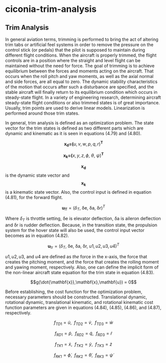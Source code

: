 # ciconia-trim-analysis
## Trim Analysis

In general aviation terms, trimming is performed to bring the act of
altering trim tabs or artificial feel systems in order to remove the
pressure on the control stick (or pedals) that the pilot is supposed to
maintain during different flight conditions. When the aircraft is
properly trimmed, the flight controls are in a position where the
straight and level flight can be maintained without the need for force.
The goal of trimming is to achieve equilibrium between the forces and
moments acting on the aircraft. That occurs when the roll pitch and yaw
moments, as well as the axial normal and side forces, are all equal to
zero. The dynamic stability characteristics of the motion that occurs
after such a disturbance are specified, and the stable aircraft will
finally return to its equilibrium condition which occurs in steady-state
flight. In a variety of engineering research, determining aircraft
steady-state flight conditions or also trimmed states is of great
importance. Usually, trim points are used to derive linear models.
Linearization is performed around those trim states.

In general, trim analysis is defined as an optimization problem. The
state vector for the trim states is defined as two different parts which
are dynamic and kinematic as it is seen in equations (4.79) and (4.80).

$$\mathbf{x}_{\mathbf{d}}\mathbf{=}{\mathbf{(}u,v,w,p,q,r)}^{\mathbf{T}}$$

$$\mathbf{x}_{\mathbf{k}}\mathbf{=}{\mathbf{(}x,y,z,\phi,\ \theta,\ \psi)}^{\mathbf{T}}$$

$$\mathbf{x}_{\mathbf{d}}$$ is the dynamic state vector and
$$\mathbf{x}_{\mathbf{k}}$$ is a kinematic state vector. Also, the control
input is defined in equation (4.81), for the forward flight.

$$\mathbf{u}_{\mathbf{\text{ff}}} = {(\delta_{T},\ \text{δe},\ \text{δa},\ \text{δr})}^{T}$$

Where $\delta_{T}$ is throttle setting, $\text{δe}$ is elevator
deflection, $\text{δa}$ is aileron deflection and $\text{δr}$ is rudder
deflection. Because, in the transition state, the propulsion system for
the hover state will also be used, the control input vector becomes as
in equation (4.82).

$$\mathbf{u}_{\mathbf{\text{tr}}} = {(\delta_{T},\ \text{δe},\ \text{δa},\ \text{δr},\ u1,u2,u3,u4)}^{T}$$

$u1,u2,u3,$ and $u4$ are defined as *the* force in the x-axis, the force
that creates the pitching moment, and the force that creates the rolling
moment and yawing moment, respectively. Also, one can define the
implicit form of the non-linear aircraft state equation for the trim
state in equation (4.83).

$$g(\dot{\mathbf{x}},\mathbf{x},\mathbf{u}) = 0$$

Before establishing, the cost function for the optimization problem,
necessary parameters should be constructed. Translational dynamic,
rotational dynamic, translational kinematic, and rotational kinematic
cost function parameters are given in equations (4.84), (4.85), (4.86),
and (4.87), respectively.

$$f_{TD1} = \dot{u},\ \ f_{TD2} = \dot{v},\ \ f_{TD3} = \dot{w}$$

$$f_{RD1} = \dot{p},\ \ f_{RD2} = \dot{q},\ \ f_{RD3} = \dot{r}$$

$$f_{TK1} = \dot{x},\ \ f_{TK2} = \dot{y},\ \ f_{TK3} = \dot{z}$$

$$f_{RK1} = \dot{\phi},\ \ f_{RK2} = \dot{\theta},\ \ f_{RK3} = \dot{\psi}$$
